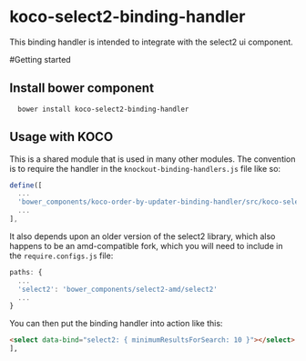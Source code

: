 # koco-select2-binding-handler
This binding handler is intended to integrate with the select2 ui component.


#Getting started

## Install bower component
```shell
  bower install koco-select2-binding-handler
```

## Usage with KOCO

This is a shared module that is used in many other modules. The convention is to require the handler in the `knockout-binding-handlers.js` file like so:

```javascript
define([
  ...
  'bower_components/koco-order-by-updater-binding-handler/src/koco-select2-binding-handler'
  ...
],
```

It also depends upon an older version of the select2 library, which also happens to be an amd-compatible fork, which you will need to include in the `require.configs.js` file:

```javascript
paths: {
  ...
  'select2': 'bower_components/select2-amd/select2'
  ...
}
```

You can then put the binding handler into action like this:

```html
<select data-bind="select2: { minimumResultsForSearch: 10 }"></select>
],
```